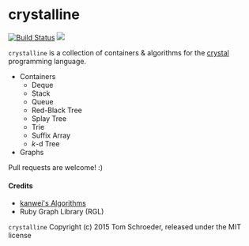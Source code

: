 crystalline
===========

[![Build Status](https://travis-ci.org/jtomschroeder/crystalline.svg)](https://travis-ci.org/jtomschroeder/crystalline)
[![](https://tokei.rs/b1/github/jtomschroeder/crystalline)](https://github.com/jtomschroeder/crystalline)

`crystalline` is a collection of containers & algorithms for the [crystal](https://github.com/manastech/crystal) programming language.

- Containers
  - Deque
  - Stack
  - Queue
  - Red-Black Tree
  - Splay Tree
  - Trie
  - Suffix Array
  - _k_-d Tree
- Graphs

Pull requests are welcome! :)

#### Credits
- [kanwei's Algorithms](https://github.com/kanwei/algorithms)
- Ruby Graph Library (RGL)

`crystalline` Copyright (c) 2015 Tom Schroeder, released under the MIT license
